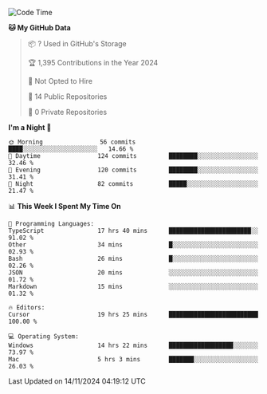 <!--START_SECTION:waka-->
![Code Time](http://img.shields.io/badge/Code%20Time-6%2C333%20hrs%2038%20mins-blue)

**🐱 My GitHub Data** 

> 📦 ? Used in GitHub's Storage 
 > 
> 🏆 1,395 Contributions in the Year 2024
 > 
> 🚫 Not Opted to Hire
 > 
> 📜 14 Public Repositories 
 > 
> 🔑 0 Private Repositories 
 > 
**I'm a Night 🦉** 

```text
🌞 Morning                56 commits          ████░░░░░░░░░░░░░░░░░░░░░   14.66 % 
🌆 Daytime                124 commits         ████████░░░░░░░░░░░░░░░░░   32.46 % 
🌃 Evening                120 commits         ████████░░░░░░░░░░░░░░░░░   31.41 % 
🌙 Night                  82 commits          █████░░░░░░░░░░░░░░░░░░░░   21.47 % 
```


📊 **This Week I Spent My Time On** 

```text
💬 Programming Languages: 
TypeScript               17 hrs 40 mins      ███████████████████████░░   91.02 % 
Other                    34 mins             █░░░░░░░░░░░░░░░░░░░░░░░░   02.93 % 
Bash                     26 mins             █░░░░░░░░░░░░░░░░░░░░░░░░   02.26 % 
JSON                     20 mins             ░░░░░░░░░░░░░░░░░░░░░░░░░   01.72 % 
Markdown                 15 mins             ░░░░░░░░░░░░░░░░░░░░░░░░░   01.32 % 

🔥 Editors: 
Cursor                   19 hrs 25 mins      █████████████████████████   100.00 % 

💻 Operating System: 
Windows                  14 hrs 22 mins      ██████████████████░░░░░░░   73.97 % 
Mac                      5 hrs 3 mins        ███████░░░░░░░░░░░░░░░░░░   26.03 % 
```


 Last Updated on 14/11/2024 04:19:12 UTC
<!--END_SECTION:waka-->

